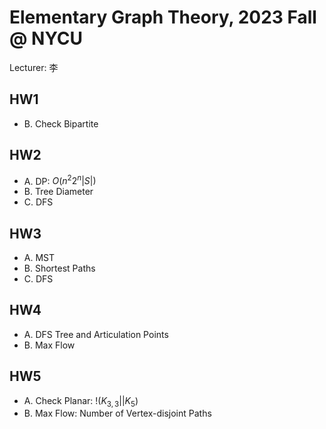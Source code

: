 # Elementary Graph Theory, 2023 Fall @ NYCU
Lecturer: 李

## HW1
- B. Check Bipartite

## HW2
- A. DP: $O(n^2 2^n |S|)$
- B. Tree Diameter
- C. DFS

## HW3
- A. MST
- B. Shortest Paths
- C. DFS

## HW4
- A. DFS Tree and Articulation Points
- B. Max Flow

## HW5
- A. Check Planar: $!(K_{3,3} || K_{5})$
- B. Max Flow: Number of Vertex-disjoint Paths